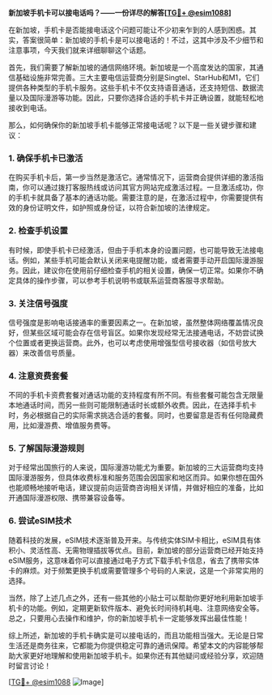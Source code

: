 **新加坡手机卡可以接电话吗？——一份详尽的解答[[TG💪+ @esim1088](https://t.me/s/esim1088)]**

在新加坡，手机卡是否能接电话这个问题可能让不少初来乍到的人感到困惑。其实，答案很简单：新加坡的手机卡是可以接电话的！不过，这其中涉及不少细节和注意事项，今天我们就来详细聊聊这个话题。

首先，我们需要了解新加坡的通信网络环境。新加坡是一个高度发达的国家，其通信基础设施非常完善。三大主要电信运营商分别是Singtel、StarHub和M1，它们提供各种类型的手机卡服务。这些手机卡不仅支持语音通话，还支持短信、数据流量以及国际漫游等功能。因此，只要你选择合适的手机卡并正确设置，就能轻松地接收到电话。

那么，如何确保你的新加坡手机卡能够正常接电话呢？以下是一些关键步骤和建议：

### 1. 确保手机卡已激活

在购买手机卡后，第一步当然是激活它。通常情况下，运营商会提供详细的激活指南，你可以通过拨打客服热线或访问其官方网站完成激活过程。一旦激活成功，你的手机卡就具备了基本的通话功能。需要注意的是，在激活过程中，你需要提供有效的身份证明文件，如护照或身份证，以符合新加坡的法律规定。

### 2. 检查手机设置

有时候，即使手机卡已经激活，但由于手机本身的设置问题，也可能导致无法接电话。例如，某些手机可能会默认关闭来电提醒功能，或者需要手动开启国际漫游服务。因此，建议你在使用前仔细检查手机的相关设置，确保一切正常。如果你不确定具体的操作步骤，可以参考手机说明书或联系运营商客服寻求帮助。

### 3. 关注信号强度

信号强度是影响电话接通率的重要因素之一。在新加坡，虽然整体网络覆盖情况良好，但某些区域可能会存在信号盲区。如果你发现经常无法接通电话，不妨尝试换个位置或者更换运营商。此外，也可以考虑使用增强型信号接收器（如信号放大器）来改善信号质量。

### 4. 注意资费套餐

不同的手机卡资费套餐对通话功能的支持程度有所不同。有些套餐可能包含无限量本地通话时间，而另一些则可能限制通话时长或额外收费。因此，在选择手机卡时，务必根据自己的实际需求挑选合适的套餐。同时，也要留意是否有任何隐藏费用，比如漫游费、增值服务费等。

### 5. 了解国际漫游规则

对于经常出国旅行的人来说，国际漫游功能尤为重要。新加坡的三大运营商均支持国际漫游服务，但具体收费标准和服务范围会因国家和地区而异。如果你想在国外也能顺畅地接听电话，建议提前向运营商咨询相关详情，并做好相应的准备，比如开通国际漫游权限、携带兼容设备等。

### 6. 尝试eSIM技术

随着科技的发展，eSIM技术逐渐普及开来。与传统实体SIM卡相比，eSIM具有体积小、灵活性高、无需物理插拔等优点。目前，新加坡的部分运营商已经开始支持eSIM服务，这意味着你可以直接通过电子方式下载手机卡信息，省去了携带实体卡的麻烦。对于频繁更换手机或需要管理多个号码的人来说，这是一个非常实用的选择。

当然，除了上述几点之外，还有一些其他的小贴士可以帮助你更好地利用新加坡手机卡的功能。例如，定期更新软件版本、避免长时间待机耗电、注意网络安全等。总之，只要用心去操作和维护，你的新加坡手机卡一定能够发挥出最佳性能！

综上所述，新加坡的手机卡确实是可以接电话的，而且功能相当强大。无论是日常生活还是商务往来，它都能为你提供稳定可靠的通讯保障。希望本文的内容能够帮助大家更好地理解和使用新加坡手机卡。如果你还有其他疑问或经验分享，欢迎随时留言讨论！

[[TG💪+ @esim1088](https://t.me/s/esim1088) ![Image](https://i.postimg.cc/4NQfJmqS/Snipaste-2025-05-13-00-14-12.png)]